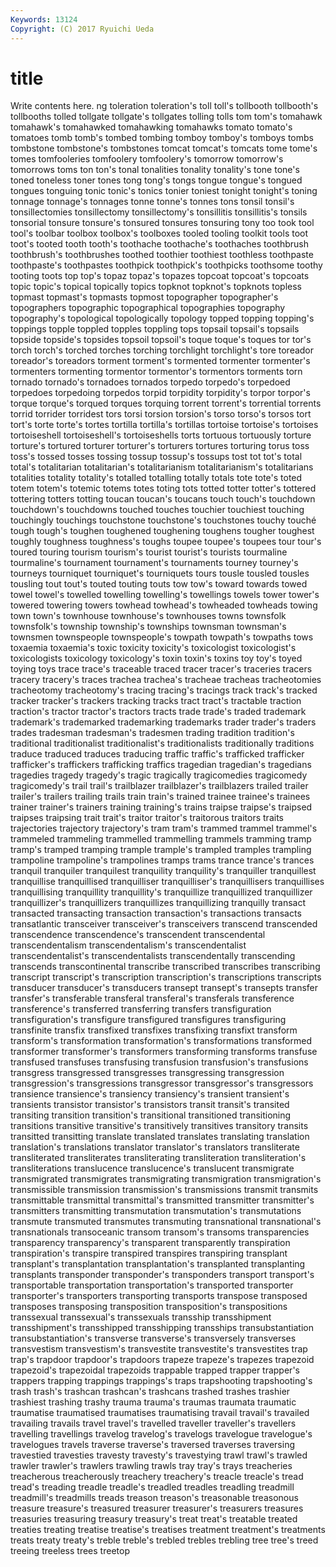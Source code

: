 ```yaml
---
Keywords: 13124 
Copyright: (C) 2017 Ryuichi Ueda
---
```


# title

Write contents here.
ng toleration toleration's
toll toll's tollbooth tollbooth's tollbooths tolled tollgate tollgate's tollgates tolling
tolls tom tom's tomahawk tomahawk's tomahawked tomahawking tomahawks tomato tomato's
tomatoes tomb tomb's tombed tombing tomboy tomboy's tomboys tombs tombstone
tombstone's tombstones tomcat tomcat's tomcats tome tome's tomes tomfooleries tomfoolery
tomfoolery's tomorrow tomorrow's tomorrows toms ton ton's tonal tonalities tonality
tonality's tone tone's toned toneless toner tones tong tong's tongs
tongue tongue's tongued tongues tonguing tonic tonic's tonics tonier toniest
tonight tonight's toning tonnage tonnage's tonnages tonne tonne's tonnes tons
tonsil tonsil's tonsillectomies tonsillectomy tonsillectomy's tonsillitis tonsillitis's tonsils tonsorial tonsure
tonsure's tonsured tonsures tonsuring tony too took tool tool's toolbar
toolbox toolbox's toolboxes tooled tooling toolkit tools toot toot's tooted
tooth tooth's toothache toothache's toothaches toothbrush toothbrush's toothbrushes toothed toothier
toothiest toothless toothpaste toothpaste's toothpastes toothpick toothpick's toothpicks toothsome toothy
tooting toots top top's topaz topaz's topazes topcoat topcoat's topcoats
topic topic's topical topically topics topknot topknot's topknots topless topmast
topmast's topmasts topmost topographer topographer's topographers topographic topographical topographies topography
topography's topological topologically topology topped topping topping's toppings topple toppled
topples toppling tops topsail topsail's topsails topside topside's topsides topsoil
topsoil's toque toque's toques tor tor's torch torch's torched torches
torching torchlight torchlight's tore toreador toreador's toreadors torment torment's tormented
tormenter tormenter's tormenters tormenting tormentor tormentor's tormentors torments torn tornado
tornado's tornadoes tornados torpedo torpedo's torpedoed torpedoes torpedoing torpedos torpid
torpidity torpidity's torpor torpor's torque torque's torqued torques torquing torrent
torrent's torrential torrents torrid torrider torridest tors torsi torsion torsion's
torso torso's torsos tort tort's torte torte's tortes tortilla tortilla's
tortillas tortoise tortoise's tortoises tortoiseshell tortoiseshell's tortoiseshells torts tortuous tortuously
torture torture's tortured torturer torturer's torturers tortures torturing torus toss
toss's tossed tosses tossing tossup tossup's tossups tost tot tot's
total total's totalitarian totalitarian's totalitarianism totalitarianism's totalitarians totalities totality totality's
totalled totalling totally totals tote tote's toted totem totem's totemic
totems totes toting tots totted totter totter's tottered tottering totters
totting toucan toucan's toucans touch touch's touchdown touchdown's touchdowns touched
touches touchier touchiest touching touchingly touchings touchstone touchstone's touchstones touchy
touché tough tough's toughen toughened toughening toughens tougher toughest toughly
toughness toughness's toughs toupee toupee's toupees tour tour's toured touring
tourism tourism's tourist tourist's tourists tourmaline tourmaline's tournament tournament's tournaments
tourney tourney's tourneys tourniquet tourniquet's tourniquets tours tousle tousled tousles
tousling tout tout's touted touting touts tow tow's toward towards
towed towel towel's towelled towelling towelling's towellings towels tower tower's
towered towering towers towhead towhead's towheaded towheads towing town town's
townhouse townhouse's townhouses towns townsfolk townsfolk's township township's townships townsman
townsman's townsmen townspeople townspeople's towpath towpath's towpaths tows toxaemia toxaemia's
toxic toxicity toxicity's toxicologist toxicologist's toxicologists toxicology toxicology's toxin toxin's
toxins toy toy's toyed toying toys trace trace's traceable traced
tracer tracer's traceries tracers tracery tracery's traces trachea trachea's tracheae
tracheas tracheotomies tracheotomy tracheotomy's tracing tracing's tracings track track's tracked
tracker tracker's trackers tracking tracks tract tract's tractable traction traction's
tractor tractor's tractors tracts trade trade's traded trademark trademark's trademarked
trademarking trademarks trader trader's traders trades tradesman tradesman's tradesmen trading
tradition tradition's traditional traditionalist traditionalist's traditionalists traditionally traditions traduce traduced
traduces traducing traffic traffic's trafficked trafficker trafficker's traffickers trafficking traffics
tragedian tragedian's tragedians tragedies tragedy tragedy's tragic tragically tragicomedies tragicomedy
tragicomedy's trail trail's trailblazer trailblazer's trailblazers trailed trailer trailer's trailers
trailing trails train train's trained trainee trainee's trainees trainer trainer's
trainers training training's trains traipse traipse's traipsed traipses traipsing trait
trait's traitor traitor's traitorous traitors traits trajectories trajectory trajectory's tram
tram's trammed trammel trammel's trammeled trammeling trammelled trammelling trammels tramming
tramp tramp's tramped tramping trample trample's trampled tramples trampling trampoline
trampoline's trampolines tramps trams trance trance's trances tranquil tranquiler tranquilest
tranquility tranquility's tranquiller tranquillest tranquillise tranquillised tranquilliser tranquilliser's tranquillisers tranquillises
tranquillising tranquillity tranquillity's tranquillize tranquillized tranquillizer tranquillizer's tranquillizers tranquillizes tranquillizing
tranquilly transact transacted transacting transaction transaction's transactions transacts transatlantic transceiver
transceiver's transceivers transcend transcended transcendence transcendence's transcendent transcendental transcendentalism transcendentalism's
transcendentalist transcendentalist's transcendentalists transcendentally transcending transcends transcontinental transcribe transcribed transcribes
transcribing transcript transcript's transcription transcription's transcriptions transcripts transducer transducer's transducers
transept transept's transepts transfer transfer's transferable transferal transferal's transferals transference
transference's transferred transferring transfers transfiguration transfiguration's transfigure transfigured transfigures transfiguring
transfinite transfix transfixed transfixes transfixing transfixt transform transform's transformation transformation's
transformations transformed transformer transformer's transformers transforming transforms transfuse transfused transfuses
transfusing transfusion transfusion's transfusions transgress transgressed transgresses transgressing transgression transgression's
transgressions transgressor transgressor's transgressors transience transience's transiency transiency's transient transient's
transients transistor transistor's transistors transit transit's transited transiting transition transition's
transitional transitioned transitioning transitions transitive transitive's transitively transitives transitory transits
transitted transitting translate translated translates translating translation translation's translations translator
translator's translators transliterate transliterated transliterates transliterating transliteration transliteration's transliterations translucence
translucence's translucent transmigrate transmigrated transmigrates transmigrating transmigration transmigration's transmissible transmission
transmission's transmissions transmit transmits transmittable transmittal transmittal's transmitted transmitter transmitter's
transmitters transmitting transmutation transmutation's transmutations transmute transmuted transmutes transmuting transnational
transnational's transnationals transoceanic transom transom's transoms transparencies transparency transparency's transparent
transparently transpiration transpiration's transpire transpired transpires transpiring transplant transplant's transplantation
transplantation's transplanted transplanting transplants transponder transponder's transponders transport transport's transportable
transportation transportation's transported transporter transporter's transporters transporting transports transpose transposed
transposes transposing transposition transposition's transpositions transsexual transsexual's transsexuals transship transshipment
transshipment's transshipped transshipping transships transubstantiation transubstantiation's transverse transverse's transversely transverses
transvestism transvestism's transvestite transvestite's transvestites trap trap's trapdoor trapdoor's trapdoors
trapeze trapeze's trapezes trapezoid trapezoid's trapezoidal trapezoids trappable trapped trapper
trapper's trappers trapping trappings trappings's traps trapshooting trapshooting's trash trash's
trashcan trashcan's trashcans trashed trashes trashier trashiest trashing trashy trauma
trauma's traumas traumata traumatic traumatise traumatised traumatises traumatising travail travail's
travailed travailing travails travel travel's travelled traveller traveller's travellers travelling
travellings travelog travelog's travelogs travelogue travelogue's travelogues travels traverse traverse's
traversed traverses traversing travestied travesties travesty travesty's travestying trawl trawl's
trawled trawler trawler's trawlers trawling trawls tray tray's trays treacheries
treacherous treacherously treachery treachery's treacle treacle's tread tread's treading treadle
treadle's treadled treadles treadling treadmill treadmill's treadmills treads treason treason's
treasonable treasonous treasure treasure's treasured treasurer treasurer's treasurers treasures treasuries
treasuring treasury treasury's treat treat's treatable treated treaties treating treatise
treatise's treatises treatment treatment's treatments treats treaty treaty's treble treble's
trebled trebles trebling tree tree's treed treeing treeless trees treetop
